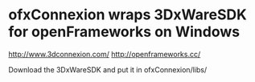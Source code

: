 # ofxConnexion wraps 3DxWareSDK for openFrameworks on Windows

http://www.3dconnexion.com/
http://openframeworks.cc/

Download the 3DxWareSDK and put it in ofxConnexion/libs/
